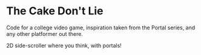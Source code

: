 # The Cake Don't Lie

Code for a college video game, inspiration taken from the Portal series, and any other platformer out there.



2D side-scroller where you think, with portals!

